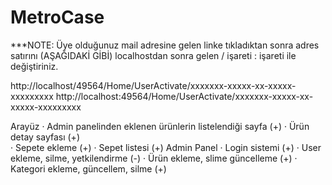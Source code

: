 # MetroCase

***NOTE: 
Üye olduğunuz mail adresine gelen linke tıkladıktan sonra adres satırını (AŞAĞIDAKİ GİBİ) localhostdan sonra gelen / işareti : işareti ile 
değiştiriniz.

http://localhost/49564/Home/UserActivate/xxxxxxx-xxxxx-xx-xxxxx-xxxxxxxxx
http://localhost:49564/Home/UserActivate/xxxxxxx-xxxxx-xx-xxxxx-xxxxxxxxx

Arayüz
·         Admin panelinden eklenen ürünlerin listelendiği sayfa  (+)
·         Ürün detay sayfası (+)                                              
·         Sepete ekleme   (+)
·         Sepet listesi   (+)
Admin Panel
·         Login sistemi   (+) 
·         User ekleme, silme, yetkilendirme (-)
·         Ürün ekleme, slime güncelleme (+)
·          Kategori ekleme, güncellem, silme (+)
